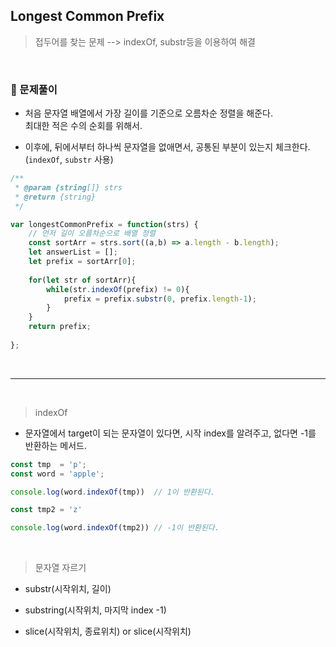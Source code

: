 ## Longest Common Prefix   
> 접두어를 찾는 문제 --> indexOf, substr등을 이용하여 해결   

<br>

### 🔋 문제풀이   


- 처음 문자열 배열에서 가장 길이를 기준으로 오름차순 정렬을 해준다.   
  최대한 적은 수의 순회를 위해서.   

- 이후에, 뒤에서부터 하나씩 문자열을 없애면서, 공통된 부분이 있는지 체크한다.(`indexOf`, `substr` 사용)

```javascript
/**
 * @param {string[]} strs
 * @return {string}
 */

var longestCommonPrefix = function(strs) {
    // 먼저 길이 오름차순으로 배열 정렬
    const sortArr = strs.sort((a,b) => a.length - b.length);
    let answerList = [];
    let prefix = sortArr[0];
    
    for(let str of sortArr){
        while(str.indexOf(prefix) != 0){
            prefix = prefix.substr(0, prefix.length-1);
        }
    }
    return prefix;
    
};

```  

<br>

--- 

<br>


> indexOf   

- 문자열에서 target이 되는 문자열이 있다면, 시작 index를 알려주고, 없다면 -1를 반환하는 메서드.   

```javascript
const tmp  = 'p';
const word = 'apple';

console.log(word.indexOf(tmp))  // 1이 반환된다.   

const tmp2 = 'z'

console.log(word.indexOf(tmp2)) // -1이 반환된다.   
```


<br>


> 문자열 자르기   

- substr(시작위치, 길이)   

- substring(시작위치, 마지막 index -1)   

- slice(시작위치, 종료위치) or slice(시작위치)
